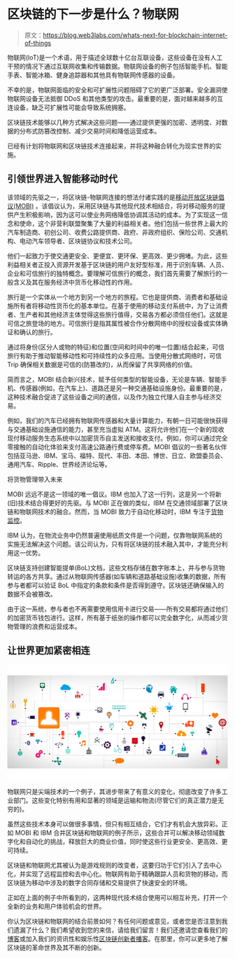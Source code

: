 # 区块链的下一步是什么？物联网

> 原文：<https://blog.web3labs.com/whats-next-for-blockchain-internet-of-things>

物联网(IoT)是一个术语，用于描述全球数十亿台互联设备，这些设备在没有人工干预的情况下通过互联网收集和传输数据。物联网设备的例子包括智能手机、智能手表、智能冰箱、健身追踪器和其他具有物联网传感器的设备。

不幸的是，物联网面临的安全和可扩展性问题阻碍了它的更广泛部署。安全漏洞使物联网设备无法抵御 DDoS 和其他类型的攻击。最重要的是，面对越来越多的互连设备，缺乏可扩展性可能会导致系统拥塞。

区块链技术能够以几种方式解决这些问题——通过提供更强的加密、透明度、对数据的分布式防篡改控制、减少交易时间和降低运营成本。

已经有计划将物联网和区块链技术连接起来，并将这种融合转化为现实世界的实施。

## 引领世界进入智能移动时代

该领域的先驱之一，将区块链-物联网连接的想法付诸实践的是[移动开放区块链倡议(MOBI)](https://dlt.mobi/) 。该倡议认为，采用区块链与其他现代技术相结合，将对移动服务的提供产生积极影响，因为这可以使业务网络降低协调其活动的成本。为了实现这一信念和使命，这个非营利联盟聚集了大量的利益相关者。他们包括一些世界上最大的汽车制造商、初创公司、收费公路提供商、政府、非政府组织、保险公司、交通机构、电动汽车领导者、区块链协议和技术公司。

他们一起致力于使交通更安全、更便宜、更环保、更高效、更少拥堵。为此，这些利益相关者正投入资源开发基于区块链的用户友好型标准，用于识别车辆、人员、企业和可信旅行的独特概念。要理解可信旅行的概念，我们首先需要了解旅行的一般含义及其在服务经济中货币化移动性的作用。

旅行是一个实体从一个地方到另一个地方的旅程。它也是提供商、消费者和基础设施所有者将移动性货币化的基本单位。在基于使用的移动支付系统中，为了让消费者、生产者和其他经济主体觉得这些旅行值得，交易各方都必须信任他们。这就是可信之旅登场的地方。可信旅行是指其属性被合作分散网络中的授权设备或实体确证和确认的旅行。

通过将身份(区分人或物的特征)和位置(空间和时间中的唯一位置)结合起来，可信旅行有助于推动智能移动性和可持续性的众多应用。当使用分散式网络时，可信 Trip 确保相关数据是可信的(防篡改的)，从而保留了共享网络的价值。

简而言之，MOBI 结合新兴技术，赋予任何类型的智能设备，无论是车辆、智能手机、传感器(例如，在汽车上)、道路还是另一种交通基础设施身份。最重要的是，这种技术融合促进了这些设备之间的通信，以及作为独立代理人自主参与经济交易。

例如，我们的汽车已经拥有物联网传感器和大量计算能力，有朝一日可能很快获得与交通基础设施通信的能力，甚至充当虚拟 ATM。这将允许他们在一个新的现收现付移动服务生态系统中以加密货币自主发送和接收支付。例如，你可以通过完全零接触的自动化体验来支付高速公路通行费或停车费。MOBI 倡议的一些著名伙伴包括亚马逊、IBM、宝马、福特、现代、丰田、本田、博世、日立、欧盟委员会、通用汽车、Ripple、世界经济论坛等。

将货物管理带入未来

MOBI 远远不是这一领域的唯一倡议。IBM 也加入了这一行列，这是另一个将新(旧)技术结合得更好的先驱。与 MOBI 正在做的类似，IBM 在交通领域部署了区块链和物联网技术的融合。然而，当 MOBI 致力于自动化移动时，IBM 专注于[货物监控](https://www.ibm.com/blogs/blockchain/2020/08/iot-and-blockchain-technologies-for-universal-cargo-monitoring/)。

IBM 认为，在物流业务中仍然普遍使用纸质文件是一个问题，仅靠物联网系统的实施无法解决这个问题。该公司认为，只有将区块链的技术融入其中，才能充分利用这一优势。

区块链支持创建智能提单(BoL)文档，这些文档存储在数字账本上，并与参与货物转运的各方共享。通过从物联网传感器(如车辆和道路基础设施)收集的数据，所有参与者都可以验证 BoL 中指定的条款和条件是否得到遵守。区块链还确保输入的数据不会被篡改。

由于这一系统，参与者也不再需要使用信用卡进行交易——所有交易都将通过他们的加密货币钱包进行。这样，所有基于纸张的操作都可以完全数字化，从而减少货物管理的浪费和运营成本。

## 让世界更加紧密相连

![Internet of Things Visual Representation](img/9c391acf1faee8b090a7f0f356a01450.png)

物联网只是尖端技术的一个例子，其进步带来了有意义的变化，彻底改变了许多工业部门。这些变化特别有用和显著的领域是运输和物流(尽管它们的真正潜力是无穷的)。

虽然这些技术本身可以做很多事情，但只有相互结合，它们才有机会大放异彩。正如 MOBI 和 IBM 合并区块链和物联网的例子所示，这些合并可以解决移动领域数字化和自动化的挑战，释放巨大的商业价值，同时使这些行业更安全、更高效、更可持续。

区块链和物联网尤其被认为是游戏规则的改变者，这要归功于它们引入了去中心化，并实现了远程监控和去中心化。物联网有助于精确跟踪人员和货物的移动，而区块链为移动中涉及的数字合同存储和交易提供了快速安全的环境。

正如在上面的例子中所看到的，这两种现代技术结合使用可以相互补充，打开一个全新的业务和用户体验机会的世界。

你认为区块链和物联网的结合前景如何？有任何问题或意见，或者您是否注意到我们遗漏了什么？我们希望收到您的来信，请给我们留言！我们还邀请您查看我们的[博客](https://blog.web3labs.com/)或加入我们的资讯性和娱乐性[区块链创新者播客](https://podcast.web3labs.com/)。在那里，你可以更多地了解区块链的革命世界及其不断的创新。